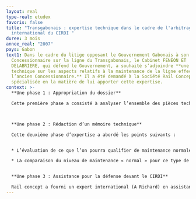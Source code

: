 ```yaml
---
layout: real
type-real: etudex
favoris: false
title: "Transgabonais : expertise technique dans le cadre de l'arbitrage
  international du CIRDI "
duree: 3 mois
annee_real: "2007"
pays: Gabon
text1: Dans le cadre du litige opposant le Gouvernement Gabonais à son ancien
  Concessionnaire sur la ligne du Transgabonais, le Cabinet FENEON ET
  DELABRIERE, qui défend le Gouvernement, a souhaité s’adjoindre **une expertise
  technique sur les aspects relatifs à la maintenance de la ligne effectuée par
  l’ancien Concessionnaire.** Il a été demandé à la Société Rail Concept
  spécialisée en la matière de lui apporter cette expertise.
context: >-
  **Une phase 1 : Appropriation du dossier** 

  Cette première phase a consisté à analyser l’ensemble des pièces techniques traitant des aspects maintenance (surveillance, entretien et renouvellement des installations). Parallèlement, Rail Concept a examiné le mémoire produit par le Cabinet FENEON ET DELABRIERE et proposé les compléments et corrections utiles pour les aspects concernant son domaine d’expertise.



  **Une phase 2 : Rédaction d’un mémoire technique** 

  Cette deuxième phase d’expertise a abordé les points suivants :


  * L’évaluation de ce que l’on pourra qualifier de maintenance normale au regard des objectifs de service assignés au Concessionnaire au titre du contrat de Concession.

  * La comparaison du niveau de maintenance « normal » pour ce type de ligne à celui prévu par le Concessionnaire en 1999 dans son offre et à celui finalement réalisé de 2000 à 2003.Cette phase s’est conclue par un rapport d’expertise avec une première partie factuelle traitant des pratiques de maintenance « normale » du réseau gabonais et une seconde partie analysant les carences en matière de maintenance ayant conduit à la dégradation du service, aux nombreux incidents et à la réduction du niveau de sécurité global de l’exploitation. 


  **Une phase 3 : Assistance pour la défense devant le CIRDI**

  Rail concept a fourni un expert international (A Richard) en assistance pour rapporter au Tribunal CIRDI sur les aspects maintenance du réseau et répondre aux questions.
---
```

